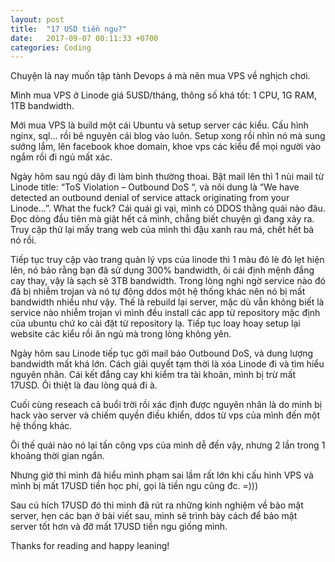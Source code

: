 ```yaml
---
layout: post
title:  "17 USD tiền ngu?"
date:   2017-09-07 00:11:33 +0700
categories: Coding
---
```


Chuyện là nay muốn tập tành Devops á mà nên mua VPS về nghịch chơi.

Mình mua VPS ở Linode giá 5USD/tháng, thông số khá tốt: 1 CPU, 1G RAM, 1TB bandwidth.

Mới mua VPS là build một cái Ubuntu và setup server các kiểu. Cấu hình nginx, sql… rồi bê nguyên cái blog vào luôn. Setup xong rồi nhìn nó mà sung sướng lắm, lên facebook khoe domain, khoe vps các kiểu để mọi người vào ngắm rồi đi ngủ mất xác.

Ngày hôm sau ngủ dây đi làm bình thường thoai. Bật mail lên thì 1 nùi mail từ Linode title: “ToS Violation – Outbound DoS “, và nôi dung là “We have detected an outbound denial of service attack originating from your Linode…”. What the fuck? Cái quái gì vại, mình có DDOS thằng quái nào đâu. Đọc dòng đầu tiên mà giật hết cả mình, chẳng biết chuyện gì đang xảy ra. Truy cập thử lại mấy trang web của mình thì đậu xanh rau má, chết hết bà nó rồi.

Tiếp tục truy cập vào trang quản lý vps của linode thì 1 màu đỏ lè đỏ lẹt hiện lên, nó bảo rằng bạn đã sử dụng 300% bandwidth, ôi cái định mệnh đắng cay thay, vậy là sạch sẽ 3TB bandwidth. Trong lòng nghi ngờ service nào đó đã bị nhiễm trojan và nó tự động ddos một hệ thống khác nên nó bị mất bandwidth nhiều như vậy. Thế là rebuild lại server, mặc dù vẫn không biết là service nào nhiễm trojan vì mình đều install các app từ  repository mặc định của ubuntu chứ ko cài đặt từ repository lạ. Tiếp tục loay hoay setup lại website các kiểu rồi ăn ngủ mà trong lòng không yên.

Ngày hôm sau Linode tiếp tục gởi mail báo Outbound DoS, và dung lượng bandwidth mất khá lớn. Cách giải quyết tạm thời là xóa Linode đi và tìm hiểu nguyên nhân. Cái kết đắng cay khi kiểm tra tài khoản, mình bị trừ mất 17USD. Ôi thiệt là đau lòng quá đi à.

Cuối cùng reseach cả buổi trời rồi xác định được nguyên nhân là do minh bị hack vào server và chiếm quyền điều khiển, ddos từ vps của mình đến một hệ thống khác.

Ôi thế quái nào nó lại tấn công vps của mình dễ đến vậy, nhưng 2 lần trong 1 khoảng thời gian ngắn.

Nhưng giờ thì mình đã hiểu mình phạm sai lầm rất lớn khi cấu hình VPS và mình bị mất 17USD tiền học phí, gọi là tiền ngu cũng đc. =)))

Sau cú hích 17USD đó thì mình đã rút ra những kinh nghiệm về bảo mật server, hẹn các bạn ở bài viết sau, mình sẽ trình bày cách để bảo mật server tốt hơn và đỡ mất 17USD tiền ngu giống mình.

Thanks for reading and happy leaning!
